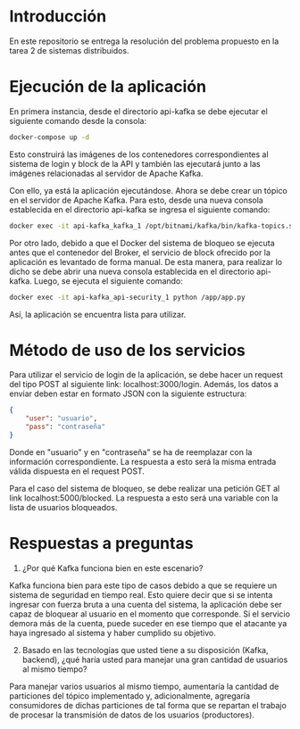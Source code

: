 # Introducción

En este repositorio se entrega la resolución del problema propuesto en la tarea 2 de sistemas distribuidos.

# Ejecución de la aplicación

En primera instancia, desde el directorio api-kafka se debe ejecutar el siguiente comando desde la consola:

```bash
docker-compose up -d
```
Esto construirá las imágenes de los contenedores correspondientes al sistema de login y block de la API y también las ejecutará junto a las imágenes relacionadas al servidor de Apache Kafka.

Con ello, ya está la aplicación ejecutándose. Ahora se debe crear un tópico en el servidor de Apache Kafka. Para esto, desde una nueva consola establecida en el directorio api-kafka se ingresa el siguiente comando:
```bash
docker exec -it api-kafka_kafka_1 /opt/bitnami/kafka/bin/kafka-topics.sh --bootstrap-server localhost:9092 --create --topic mytopic
```
Por otro lado, debido a que el Docker del sistema de bloqueo se ejecuta antes que el contenedor del Broker, el servicio de block ofrecido por la aplicación es levantado de forma manual. De esta manera, para realizar lo dicho se debe abrir una nueva consola establecida en el directorio api-kafka. Luego, se ejecuta el siguiente comando:
```bash
docker exec -it api-kafka_api-security_1 python /app/app.py
```
Así, la aplicación se encuentra lista para utilizar.

# Método de uso de los servicios

Para utilizar el servicio de login de la aplicación, se debe hacer un request del tipo POST al siguiente link: localhost:3000/login. Además, los datos a enviar deben estar en formato JSON con la siguiente estructura:
```json
{
	"user": "usuario",
	"pass": "contraseña"
}
```
Donde en "usuario" y en "contraseña" se ha de reemplazar con la información correspondiente. La respuesta a esto será la misma entrada válida dispuesta en el request POST.

Para el caso del sistema de bloqueo, se debe realizar una petición GET al link localhost:5000/blocked. La respuesta a esto será una variable con la lista de usuarios bloqueados.

# Respuestas a preguntas

1. ¿Por qué Kafka funciona bien en este escenario?

Kafka funciona bien para este tipo de casos debido a que se requiere un sistema de seguridad en tiempo real. Esto quiere decir que si se intenta ingresar con fuerza bruta a una cuenta del sistema, la aplicación debe ser capaz de bloquear al usuario en el momento que corresponde. Si el servicio demora más de la cuenta, puede suceder en ese tiempo que el atacante ya haya ingresado al sistema y haber cumplido su objetivo.

2. Basado en las tecnologías que usted tiene a su disposición (Kafka, backend), ¿qué haría usted para manejar una
gran cantidad de usuarios al mismo tiempo?

Para manejar varios usuarios al mismo tiempo, aumentaría la cantidad de particiones del tópico implementado y, adicionalmente, agregaría consumidores de dichas particiones de tal forma que se repartan el trabajo de procesar la transmisión de datos de los usuarios (productores).


